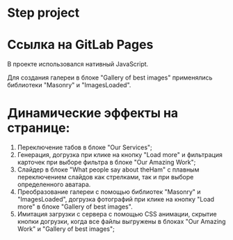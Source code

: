 # Step project

# Ссылка на GitLab Pages


В проекте использовался нативный JavaScript. 

Для создания галереи в блоке "Gallery of best images" применялись библиотеки "Masonry" и "ImagesLoaded".

# Динамические эффекты на странице:

1. Переключение табов в блоке "Our Services";
2. Генерация, догрузка при клике на кнопку "Load more" и фильтрация карточек при выборе фильтра в блоке "Our Amazing Work";
3. Слайдер в блоке "What people say about theHam" с плавным переключением слайдов как стрелками, так и при выборе определенного аватара.
4. Преобразование галереи с помощью библиотек "Masonry" и "ImagesLoaded", догрузка фотографий при клике на кнопку "Load more" в блоке "Gallery of best images".
5. Имитация загрузки с сервера с помощью CSS анимации, скрытие кнопки догрузки, когда все файлы выгружены в блоках "Our Amazing Work" и "Gallery of best images";


